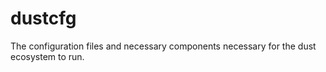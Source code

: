 # dustcfg
The configuration files and necessary components necessary for the dust ecosystem to run.
